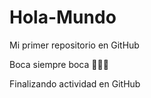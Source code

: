 # Hola-Mundo

Mi primer repositorio en GitHub

Boca siempre boca 💙💛💙

Finalizando actividad en GitHub
